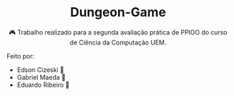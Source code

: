 <h1 align="center">Dungeon-Game</h1>

<p align="center"> 🎮 Trabalho realizado para a segunda avaliação prática de PPIOO do curso de Ciência da Computação UEM.</p>

<p> Feito por: </p>
<ul>
<li>Edson Cizeski 🎲</li>
<li>Gabriel Maeda 🚀</li>
<li>Eduardo Ribeiro 🦁</li>
</ul>
